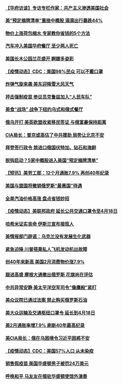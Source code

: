 #### [【华府访谈】专访专栏作家：共产主义渗透美国社会](../pages/prog203/a103372328.md?t=03130907) 
#### [美“预定摘牌清单”重挫中概股 滴滴出行暴跌44%](../pages/prog203/a103372091.md?t=03130907) 
#### [物价上涨荷包缩水 专家教你省钱的5个方法](../pages/prog203/a103371956.md?t=03130907) 
#### [汽车冲入美国华府餐厅 至少两人死亡](../pages/prog203/a103371404.md?t=03130907) 
#### [美国长木公园兰花盛开 婀娜多姿彩](../pages/prog203/a103369277.md?t=03130907) 
#### [【疫情动态】CDC：美国98%民众 可以不戴口罩](../pages/prog203/a103371312.md?t=03130907) 
#### [炸弹气旋来袭 美东迎降雪大风天气](../pages/prog203/a103371422.md?t=03130907) 
#### [抨击强制疫苗 参议员克鲁兹加入“人民车队”](../pages/prog203/a103371346.md?t=03130907) 
#### [美食“战场” 战争下纽约乌式和俄式餐厅](../pages/prog203/a103371368.md?t=03130907) 
#### [俄乌开打 美英欧盟收紧移民签证 与俄富豪保持距离](../pages/prog203/a103371298.md?t=03130907) 
#### [CIA局长：普京或高估了中共援助 局势让北京不安](../pages/prog203/a103371281.md?t=03130907) 
#### [拜登签行政令 禁进口俄国伏特加、钻石和海鲜](../pages/prog203/a103371102.md?t=03130907) 
#### [脱钩启动？5家中概股进入美国“预定摘牌清单”](../pages/prog203/a103371058.md?t=03130907) 
#### [【短讯】美劳工部：12个月通胀7.9% 再创40年纪录](../pages/prog203/a103371104.md?t=03130907) 
#### [美国与盟国将撤销俄罗斯“最惠国”待遇](../pages/prog203/a103370996.md?t=03130907) 
#### [全美汽油价格高涨 盘点省钱妙招](../pages/prog203/a103370360.md?t=03130907) 
#### [【疫情动态】美联邦政府 延长公共交通口罩令至4月18日](../pages/prog203/a103370421.md?t=03130907) 
#### [哈希米证实丧命 伊斯兰宣布接班人](../pages/prog203/a103370576.md?t=03130907) 
#### [美情报部门辟谣：乌克兰没有发展生化武器](../pages/prog203/a103370374.md?t=03130907) 
#### [紧急迫降 川普搭乘私人飞机发动机出故障](../pages/prog203/a103370423.md?t=03130907) 
#### [创40年来新高 美国2月消费物价涨7.9%](../pages/prog203/a103370419.md?t=03130907) 
#### [跟进高盛 摩根大通撤出俄罗斯 花旗尚在评估](../pages/prog203/a103370533.md?t=03130907) 
#### [中共异常安静 美太平洋空军司令“像鹰般”紧盯](../pages/prog203/a103370317.md?t=03130907) 
#### [美众议院已通过法案 禁止购买俄罗斯石油](../pages/prog203/a103370333.md?t=03130907) 
#### [美大众运输及交通枢纽口罩令 延长到4月18日](../pages/prog203/a103370236.md?t=03130907) 
#### [美2月通胀率增7.9% 刷新40年最高纪录](../pages/prog203/a103370114.md?t=03130907) 
#### [美CIA局长：俄在乌困境令习近平困惑不安](../pages/prog203/a103369437.md?t=03130907) 
#### [【疫情动态】CDC：美国57%人口 从未染疫](../pages/prog203/a103369434.md?t=03130907) 
#### [销售假疫苗 美国华盛顿男子被罚24万美元](../pages/prog203/a103369373.md?t=03130907) 
#### [呼唤和平 马友友在俄驻华盛顿使馆外演奏](../pages/prog203/a103369279.md?t=03130907) 
